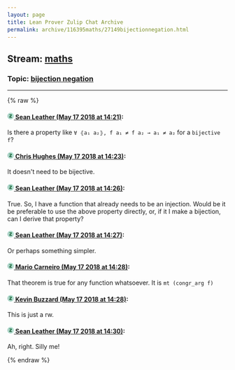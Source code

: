 ```yaml
---
layout: page
title: Lean Prover Zulip Chat Archive 
permalink: archive/116395maths/27149bijectionnegation.html
---
```


## Stream: [maths](index.html)
### Topic: [bijection negation](27149bijectionnegation.html)

---


{% raw %}
#### [![Click to go to Zulip](../../assets/img/zulip2.png) Sean Leather (May 17 2018 at 14:21)](https://leanprover.zulipchat.com/#narrow/stream/116395-maths/topic/bijection%20negation/near/126694854):
Is there a property like `∀ ⦃a₁ a₂⦄, f a₁ ≠ f a₂ → a₁ ≠ a₂` for a `bijective f`?

#### [![Click to go to Zulip](../../assets/img/zulip2.png) Chris Hughes (May 17 2018 at 14:23)](https://leanprover.zulipchat.com/#narrow/stream/116395-maths/topic/bijection%20negation/near/126694907):
It doesn't need to be bijective.

#### [![Click to go to Zulip](../../assets/img/zulip2.png) Sean Leather (May 17 2018 at 14:26)](https://leanprover.zulipchat.com/#narrow/stream/116395-maths/topic/bijection%20negation/near/126695019):
True. So, I have a function that already needs to be an injection. Would be it be preferable to use the above property directly, or, if it I make a bijection, can I derive that property?

#### [![Click to go to Zulip](../../assets/img/zulip2.png) Sean Leather (May 17 2018 at 14:27)](https://leanprover.zulipchat.com/#narrow/stream/116395-maths/topic/bijection%20negation/near/126695026):
Or perhaps something simpler.

#### [![Click to go to Zulip](../../assets/img/zulip2.png) Mario Carneiro (May 17 2018 at 14:28)](https://leanprover.zulipchat.com/#narrow/stream/116395-maths/topic/bijection%20negation/near/126695084):
That theorem is true for any function whatsoever. It is `mt (congr_arg f)`

#### [![Click to go to Zulip](../../assets/img/zulip2.png) Kevin Buzzard (May 17 2018 at 14:28)](https://leanprover.zulipchat.com/#narrow/stream/116395-maths/topic/bijection%20negation/near/126695085):
This is just a rw.

#### [![Click to go to Zulip](../../assets/img/zulip2.png) Sean Leather (May 17 2018 at 14:30)](https://leanprover.zulipchat.com/#narrow/stream/116395-maths/topic/bijection%20negation/near/126695099):
Ah, right. Silly me!


{% endraw %}
